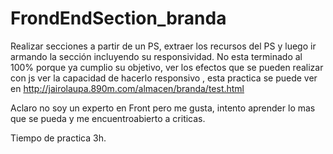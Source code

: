# FrondEndSection_branda
Realizar secciones a partir de un PS, extraer los recursos del PS y luego ir armando la sección incluyendo su responsividad.
No esta terminado al 100% porque ya cumplio su objetivo, ver los efectos que se pueden realizar con js ver la capacidad de hacerlo responsivo , esta practica se puede ver en http://jairolaupa.890m.com/almacen/branda/test.html 

Aclaro no soy un experto en Front pero me gusta, intento aprender lo mas que se pueda y me encuentroabierto a criticas.

Tiempo de practica 3h. 
